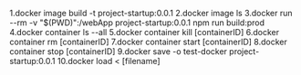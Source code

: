 1.docker image build -t project-startup:0.0.1
2.docker image ls
3.docker run --rm -v "$(PWD)":/webApp project-startup:0.0.1 npm run build:prod
4.docker container ls --all
5.docker container kill [containerID]
6.docker container rm [containerID]
7.docker container start [containerID]
8.docker container stop [containerID]
9.docker save -o test-docker project-startup:0.0.1
10.docker load < [filename]